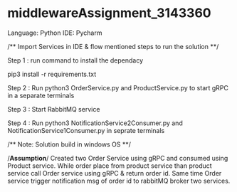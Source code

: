 # middlewareAssignment_3143360

Language: Python
IDE: Pycharm

/** Import Services in IDE & flow mentioned steps to run the solution **/

Step 1 : run command to install the dependacy 

pip3 install -r requirements.txt

Step 2 : Run python3 OrderService.py and ProductService.py to start gRPC in a separate terminals

Step 3 : Start RabbitMQ service 

Step 4 : Run python3 NotificationService2Consumer.py and NotificationService1Consumer.py in seprate terminals


/** Note: Solution build in windows OS **/

/**Assumption**/ 
Created two Order Service using gRPC and consumed using Product service.
While order place from product service than product service call Order service using gRPC & return order id.
Same time Order service trigger notification msg of order id to rabbitMQ broker two services.

